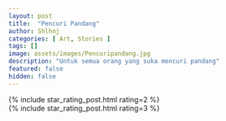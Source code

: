 ```yaml
---
layout: post
title:  "Pencuri Pandang"
author: Shlhnj
categories: [ Art, Stories ]
tags: []
image: assets/images/Pencuripandang.jpg
description: "Untuk semua orang yang suka mencuri pandang"
featured: false
hidden: false
---
```


{% include star_rating_post.html rating=2 %} <br>
{% include star_rating_post.html rating=3 %}
